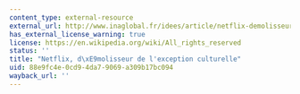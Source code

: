 ```yaml
---
content_type: external-resource
external_url: http://www.inaglobal.fr/idees/article/netflix-demolisseur-de-lexception-culturelle-7650
has_external_license_warning: true
license: https://en.wikipedia.org/wiki/All_rights_reserved
status: ''
title: "Netflix, d\xE9molisseur de l'exception culturelle"
uid: 88e9fc4e-0cd9-4da7-9069-a309b17bc094
wayback_url: ''
---
```

